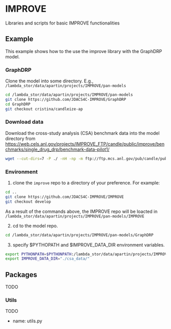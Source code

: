 # IMPROVE
Libraries and scripts for basic IMPROVE functionalities 

## Example
This example shows how to the use the improve library with the GraphDRP model.

### GraphDRP
Clone the model into some directory. E.g., `/lambda_stor/data/apartin/projects/IMPROVE/pan-models`
```bash
cd /lambda_stor/data/apartin/projects/IMPROVE/pan-models
git clone https://github.com/JDACS4C-IMPROVE/GraphDRP
cd GraphDRP
git checkout cristina/candleize-ap
```

### Download data
Download the cross-study analysis (CSA) benchmark data into the model directory from https://web.cels.anl.gov/projects/IMPROVE_FTP/candle/public/improve/benchmarks/single_drug_drp/benchmark-data-pilot1/
```bash
wget --cut-dirs=7 -P ./ -nH -np -m ftp://ftp.mcs.anl.gov/pub/candle/public/improve/benchmarks/single_drug_drp/benchmark-data-pilot1/csa_data
```

### Environment
1. clone the `improve` repo to a directory of your preference. For example:
```bash
cd ..
git clone https://github.com/JDACS4C-IMPROVE/IMPROVE
git checkout develop
```
As a result of the commands above, the IMPROVE repo will be loacted in `/lambda_stor/data/apartin/projects/IMPROVE/pan-models/IMPROVE`

2. cd to the model repo. 
```bash
cd /lambda_stor/data/apartin/projects/IMPROVE/pan-models/GraphDRP
```

3. specify $PYTHOPATH and $IMPROVE_DATA_DIR environment variables.
```bash
export PYTHONPATH=$PYTHONPATH:/lambda_stor/data/apartin/projects/IMPROVE/pan-models/IMPROVE
export IMPROVE_DATA_DIR="./csa_data/"
```

## Packages
TODO

### Utils
TODO

- name: utils.py
